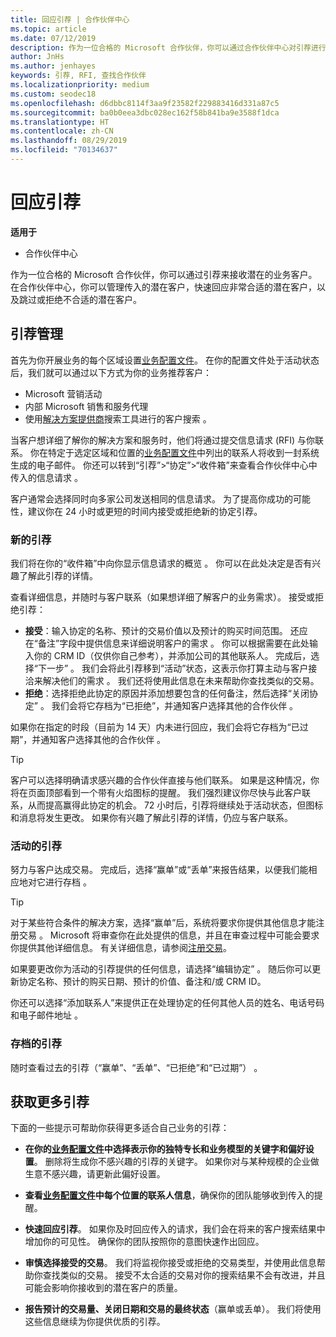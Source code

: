 ```yaml
---
title: 回应引荐 | 合作伙伴中心
ms.topic: article
ms.date: 07/12/2019
description: 作为一位合格的 Microsoft 合作伙伴，你可以通过合作伙伴中心对引荐进行评估、协商和回应。
author: JnHs
ms.author: jenhayes
keywords: 引荐, RFI, 查找合作伙伴
ms.localizationpriority: medium
ms.custom: seodec18
ms.openlocfilehash: d6dbbc8114f3aa9f23582f229883416d331a87c5
ms.sourcegitcommit: ba0b0eea3dbc028ec162f58b841ba9e3588f1dca
ms.translationtype: HT
ms.contentlocale: zh-CN
ms.lasthandoff: 08/29/2019
ms.locfileid: "70134637"
---
```

# <a name="respond-to-referrals"></a>回应引荐

**适用于**

-  合作伙伴中心

作为一位合格的 Microsoft 合作伙伴，你可以通过引荐来接收潜在的业务客户。 在合作伙伴中心，你可以管理传入的潜在客户，快速回应非常合适的潜在客户，以及跳过或拒绝不合适的潜在客户。 

## <a name="referral-management"></a>引荐管理

首先为你开展业务的每个区域设置[业务配置文件](create-a-marketing-profile.md)。 在你的配置文件处于活动状态后，我们就可以通过以下方式为你的业务推荐客户：

*  Microsoft 营销活动
*  内部 Microsoft 销售和服务代理
*  使用[解决方案提供商](https://www.microsoft.com/solution-providers/home)搜索工具进行的客户搜索  。

当客户想详细了解你的解决方案和服务时，他们将通过提交信息请求 (RFI) 与你联系。 你在特定于选定区域和位置的[业务配置文件](create-a-marketing-profile.md)中列出的联系人将收到一封系统生成的电子邮件。 你还可以转到“引荐”>“协定”>“收件箱”来查看合作伙伴中心中传入的信息请求  。

客户通常会选择同时向多家公司发送相同的信息请求。 为了提高你成功的可能性，建议你在 24 小时或更短的时间内接受或拒绝新的协定引荐。

### <a name="new-referrals"></a>新的引荐

我们将在你的“收件箱”中向你显示信息请求的概览  。 你可以在此处决定是否有兴趣了解此引荐的详情。

查看详细信息，并随时与客户联系（如果想详细了解客户的业务需求）。 接受或拒绝引荐：

*  **接受**：输入协定的名称、预计的交易价值以及预计的购买时间范围。 还应在“备注”字段中提供信息来详细说明客户的需求  。 你可以根据需要在此处输入你的 CRM ID（仅供你自己参考），并添加公司的其他联系人。 完成后，选择“下一步”  。 我们会将此引荐移到“活动”状态，这表示你打算主动与客户接洽来解决他们的需求  。 我们还将使用此信息在未来帮助你查找类似的交易。
*  **拒绝**：选择拒绝此协定的原因并添加想要包含的任何备注，然后选择“关闭协定”  。 我们会将它存档为“已拒绝”，并通知客户选择其他的合作伙伴  。

如果你在指定的时段（目前为 14 天）内未进行回应，我们会将它存档为“已过期”，并通知客户选择其他的合作伙伴  。

> [!TIP]
> 客户可以选择明确请求感兴趣的合作伙伴直接与他们联系。 如果是这种情况，你将在页面顶部看到一个带有火焰图标的提醒。 我们强烈建议你尽快与此客户联系，从而提高赢得此协定的机会。 72 小时后，引荐将继续处于活动状态，但图标和消息将发生更改。 如果你有兴趣了解此引荐的详情，仍应与客户联系。

### <a name="active-referrals"></a>活动的引荐

努力与客户达成交易。 完成后，选择“赢单”或“丢单”来报告结果，以便我们能相应地对它进行存档   。

> [!TIP]
> 对于某些符合条件的解决方案，选择“赢单”后，系统将要求你提供其他信息才能注册交易  。 Microsoft 将审查你在此处提供的信息，并且在审查过程中可能会要求你提供其他详细信息。 有关详细信息，请参阅[注册交易](register-deals.md)。

如果要更改你为活动的引荐提供的任何信息，请选择“编辑协定”  。 随后你可以更新协定名称、预计的购买日期、预计的价值、备注和/或 CRM ID。

你还可以选择“添加联系人”来提供正在处理协定的任何其他人员的姓名、电话号码和电子邮件地址  。


### <a name="archived-referrals"></a>存档的引荐

随时查看过去的引荐（“赢单”、“丢单”、“已拒绝”和“已过期”）   。 

## <a name="getting-more-referrals"></a>获取更多引荐

下面的一些提示可帮助你获得更多适合自己业务的引荐：

*  **在你的[业务配置文件](create-a-marketing-profile.md)中选择表示你的独特专长和业务模型的关键字和偏好设置**。 删除将生成你不感兴趣的引荐的关键字。 如果你对与某种规模的企业做生意不感兴趣，请更新此偏好设置。

*  **查看[业务配置文件](create-a-marketing-profile.md)中每个位置的联系人信息**，确保你的团队能够收到传入的提醒。

*  **快速回应引荐**。 如果你及时回应传入的请求，我们会在将来的客户搜索结果中增加你的可见性。 确保你的团队按照你的意图快速作出回应。

*  **审慎选择接受的交易**。 我们将监视你接受或拒绝的交易类型，并使用此信息帮助你查找类似的交易。 接受不太合适的交易对你的搜索结果不会有改进，并且可能会影响你接收到的潜在客户的质量。

*  **报告预计的交易量、关闭日期和交易的最终状态**（赢单或丢单）。 我们将使用这些信息继续为你提供优质的引荐。
